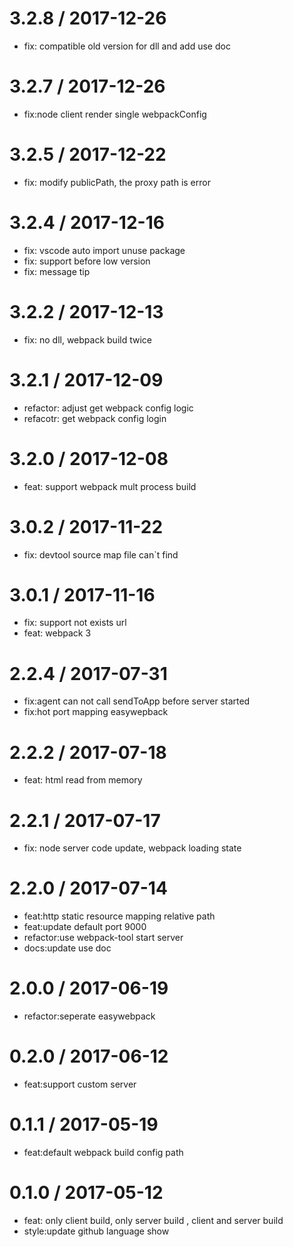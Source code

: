 
3.2.8 / 2017-12-26
==================

  * fix: compatible old version for dll and add use doc

3.2.7 / 2017-12-26
==================

  * fix:node client render single webpackConfig

3.2.5 / 2017-12-22
==================

  * fix: modify publicPath, the proxy path is error

3.2.4 / 2017-12-16
==================

  * fix: vscode auto import unuse package
  * fix: support before low version
  * fix: message tip

3.2.2 / 2017-12-13
==================

  * fix: no dll, webpack build twice

3.2.1 / 2017-12-09
==================

  * refactor: adjust get webpack config logic
  * refacotr: get webpack config login

3.2.0 / 2017-12-08
==================

  * feat: support webpack mult process build

3.0.2 / 2017-11-22
==================

  * fix: devtool source map file can`t find

3.0.1 / 2017-11-16
==================

  * fix: support not exists url
  * feat: webpack 3

2.2.4 / 2017-07-31
==================

  * fix:agent can not  call sendToApp before server started
  * fix:hot port mapping easywepback

2.2.2 / 2017-07-18
==================

  * feat: html read from memory

2.2.1 / 2017-07-17
==================

  * fix: node server code update, webpack loading state

2.2.0 / 2017-07-14
==================

  * feat:http static resource mapping relative path
  * feat:update default port 9000
  * refactor:use webpack-tool start server
  * docs:update use doc

2.0.0 / 2017-06-19
==================

  * refactor:seperate easywebpack

0.2.0 / 2017-06-12
==================

  * feat:support custom server

0.1.1 / 2017-05-19
==================

  * feat:default webpack build config path


0.1.0 / 2017-05-12
==================

  * feat: only client build, only server build , client and server build
  * style:update github language show

